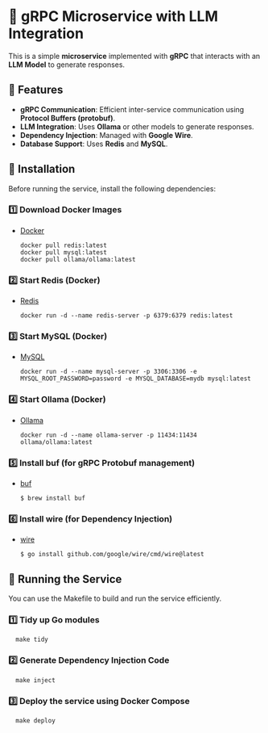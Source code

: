 # 🚀 gRPC Microservice with LLM Integration

This is a simple **microservice** implemented with **gRPC** that interacts with an **LLM Model** to generate responses.

## 📌 Features
- **gRPC Communication**: Efficient inter-service communication using **Protocol Buffers (protobuf)**.
- **LLM Integration**: Uses **Ollama** or other models to generate responses.
- **Dependency Injection**: Managed with **Google Wire**.
- **Database Support**: Uses **Redis** and **MySQL**.

## 🔹 Installation
Before running the service, install the following dependencies:
### **1️⃣ Download Docker Images**
- [Docker](https://www.docker.com/)
    ```shell
    docker pull redis:latest
    docker pull mysql:latest
    docker pull ollama/ollama:latest
    ```
### **2️⃣ Start Redis (Docker)**
- [Redis](https://formulae.brew.sh/formula/redis)
    ```shell
    docker run -d --name redis-server -p 6379:6379 redis:latest
    ```
### **3️⃣ Start MySQL (Docker)**
- [MySQL](https://formulae.brew.sh/formula/mysql)
    ```shell
    docker run -d --name mysql-server -p 3306:3306 -e MYSQL_ROOT_PASSWORD=password -e MYSQL_DATABASE=mydb mysql:latest
    ```
### **4️⃣ Start Ollama (Docker)**
- [Ollama](https://ollama.com/)
    ```shell
    docker run -d --name ollama-server -p 11434:11434 ollama/ollama:latest
    ```
### **5️⃣ Install buf (for gRPC Protobuf management)**
- [buf](https://formulae.brew.sh/formula/buf)
    ```shell
    $ brew install buf
    ```
### **6️⃣ Install wire (for Dependency Injection)**
- [wire](https://github.com/google/wire)
    ```shell
    $ go install github.com/google/wire/cmd/wire@latest
    ```
  
## 🚀 Running the Service
You can use the Makefile to build and run the service efficiently.
### **1️⃣ Tidy up Go modules**
```shell
  make tidy
```
### **2️⃣ Generate Dependency Injection Code**
```shell
  make inject
```
### **3️⃣ Deploy the service using Docker Compose**
```shell
  make deploy
```